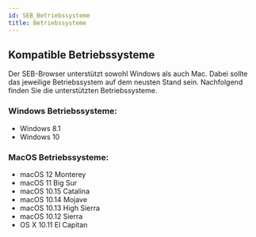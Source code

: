```yaml
---
id: SEB_Betriebssysteme
title: Betriebssysteme
---
```


## Kompatible Betriebssysteme

Der SEB-Browser unterstützt sowohl Windows als auch Mac. Dabei sollte das jeweilige Betriebssystem auf dem neusten Stand sein. Nachfolgend finden Sie die unterstützten Betriebssysteme.

### Windows Betriebssysteme:
* Windows 8.1
* Windows 10

### MacOS Betriebssysteme:
* macOS 12 Monterey
* macOS 11 Big Sur
* macOS 10.15 Catalina
* macOS 10.14 Mojave
* macOS 10.13 High Sierra
* macOS 10.12 Sierra
* OS X 10.11 El Capitan
